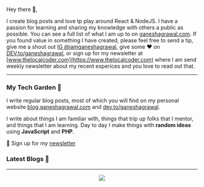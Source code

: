 Hey there 👋,

I create blog posts and love tp play around React & NodeJS. I have a passion for learning and sharing my knowledge with others a public as possible. You can see a full list of what I am up to on [ganeshagrawal.com](https://ganeshagrawal.com). If you found value in something I have created, please feel free to send a tip, give me a shout out [IG @iamganeshagrawal](https://instagram.com/iamganeshagrawal), give some ♥ on [DEV.to/ganeshagrawal](https://dev.to/ganeshagrawal), or sign up for my newsletter at [www.thelocalcoder.com](https://www.thelocalcoder.com) where I am send weekly newsletter about my recent experices and you love to read out that. 

---

### My Tech Garden 🌱

I write regular blog posts, most of which you will find on my personal website [blog.ganeshagrawal.com](https://blog.ganeshagrawal.com) and [dev.to/ganeshagrawal](https://dev.to/ganeshagrawal).

I write about things I am familiar with, things that trip up folks that I mentor, and things that I am learning.  Day to day I make things with **random ideas** using **JavaScript** and **PHP**. 


💌 Sign up for my [newsletter](https://www.thelocalcoder.com)

### Latest Blogs 📓
<!-- BLOG-LIST:START -->
<!-- BLOG_LIST:END -->

---
<p align='center'>
<img align='center' src="https://visitor-badge.glitch.me/badge?page_id=iamganeshagrawal.github">
<p/>
